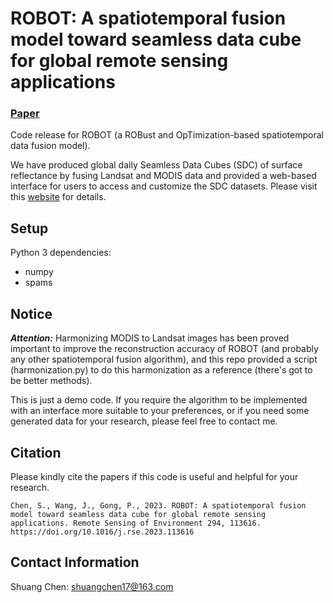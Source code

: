 # ROBOT: A spatiotemporal fusion model toward seamless data cube for global remote sensing applications
### [Paper](https://www.sciencedirect.com/science/article/abs/pii/S0034425723001670)

Code release for ROBOT (a ROBust and OpTimization-based spatiotemporal data fusion model).


We have produced global daily Seamless Data Cubes (SDC) of surface reflectance by fusing Landsat and MODIS data and provided a web-based interface for users to access and customize the SDC datasets. Please visit this [website](https://data-starcloud.pcl.ac.cn/resource/26) for details.

## Setup

Python 3 dependencies:

* numpy
* spams


## Notice

***Attention:***
Harmonizing MODIS to Landsat images has been proved important to improve the reconstruction accuracy of ROBOT (and probably any other spatiotemporal fusion algorithm), and this repo provided a script (harmonization.py) to do this harmonization as a reference (there's got to be better methods).

This is just a demo code. If you require the algorithm to be implemented with an interface more suitable to your preferences, or if you need some generated data for your research, please feel free to contact me.


## Citation

Please kindly cite the papers if this code is useful and helpful for your research.
```
Chen, S., Wang, J., Gong, P., 2023. ROBOT: A spatiotemporal fusion model toward seamless data cube for global remote sensing applications. Remote Sensing of Environment 294, 113616. https://doi.org/10.1016/j.rse.2023.113616
```


## Contact Information
Shuang Chen: shuangchen17@163.com
